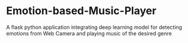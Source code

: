 # Emotion-based-Music-Player
A flask python application integrating deep learning model for detecting emotions from Web Camera and playing music of the desired genre
